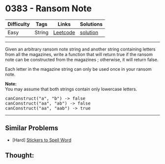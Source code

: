 # 0383 - Ransom Note

Difficulty  | Tags | Links | Solutions
----------- | ---- | ----- | -----
Easy | String | [Leetcode](https://leetcode.com/problems/ransom-note) | [solution](https://leetcode.com/problems/ransom-note/solution/)


-----------

<p>
Given an arbitrary ransom note string and another string containing letters from all the magazines, write a function that will return true if the ransom 
note can be constructed from the magazines ; otherwise, it will return false. 
</p>
<p>
Each letter in the magazine string can only be used once in your ransom note.
</p>

<p><b>Note:</b><br />
You may assume that both strings contain only lowercase letters.
</p>

<pre>
canConstruct("a", "b") -> false
canConstruct("aa", "ab") -> false
canConstruct("aa", "aab") -> true
</pre>


-----------


## Similar Problems

- [Hard] [Stickers to Spell Word](stickers-to-spell-word)




## Thought:
